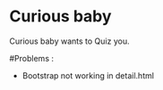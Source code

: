 # Curious baby
Curious baby wants to Quiz you.


#Problems :

* Bootstrap not working in detail.html 
